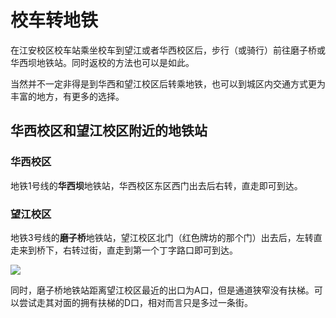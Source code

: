 # 校车转地铁

在江安校区校车站乘坐校车到望江或者华西校区后，步行（或骑行）前往磨子桥或华西坝地铁站。同时返校的方法也可以是如此。

当然并不一定非得是到华西和望江校区后转乘地铁，也可以到城区内交通方式更为丰富的地方，有更多的选择。

## 华西校区和望江校区附近的地铁站

### 华西校区

地铁1号线的**华西坝**地铁站，华西校区东区西门出去后右转，直走即可到达。

### 望江校区

地铁3号线的**磨子桥**地铁站，望江校区北门（红色牌坊的那个门）出去后，左转直走来到桥下，右转过街，直走到第一个丁字路口即可到达。

![](https://drive.callmebill.top/Websites/go-out/Pics/imgs_webp/Moziqiao.webp)


同时，磨子桥地铁站距离望江校区最近的出口为A口，但是通道狭窄没有扶梯。可以尝试走其对面的拥有扶梯的D口，相对而言只是多过一条街。
